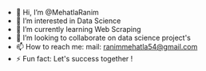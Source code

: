 - 👋 Hi, I’m @MehatlaRanim
- 👀 I’m interested in Data Science
- 🌱 I’m currently learning Web Scraping
- 💞️ I’m looking to collaborate on data science project's
- 📫 How to reach me: mail: ranimmehatla54@gmail.com
- ⚡ Fun fact: Let's success together ! 

<!---
MehatlaRanim/MehatlaRanim is a ✨ special ✨ repository because its `README.md` (this file) appears on your GitHub profile.
You can click the Preview link to take a look at your changes.
--->
